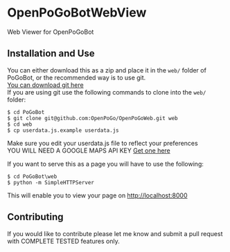 # OpenPoGoBotWebView
Web Viewer for OpenPoGoBot  

## Installation and Use
You can either download this as a zip and place it in the ``web/`` folder of PoGoBot, or the recommended way is to use git.  
[You can download git here](https://git-scm.com/download)  
If you are using git use the following commands to clone into the ``web/`` folder:  
```
$ cd PoGoBot  
$ git clone git@github.com:OpenPoGo/OpenPoGoWeb.git web 
$ cd web  
$ cp userdata.js.example userdata.js
```  

Make sure you edit your userdata.js file to reflect your preferences  
YOU WILL NEED A GOOGLE MAPS API KEY   [Get one here](https://developers.google.com/maps/documentation/javascript/get-api-key)  

If you want to serve this as a page you will have to use the following:  
```
$ cd PoGoBot\web  
$ python -m SimpleHTTPServer
```  

This will enable you to view your page on [http://localhost:8000](http://localhost:8000)  

## Contributing
If you would like to contribute please let me know and submit a pull request with COMPLETE TESTED features only.
